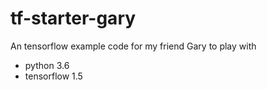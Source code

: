 # tf-starter-gary
An tensorflow example code for my friend Gary to play with

- python 3.6
- tensorflow 1.5